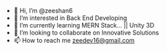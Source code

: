 - 👋 Hi, I’m @zeeshan6
- 👀 I’m interested in Back End Developing
- 🌱 I’m currently learning MERN Stack... || Unity 3D
- 💞️ I’m looking to collaborate on Innovative Solutions 
- 📫 How to reach me zeedev16@gmail.com

<!---
zeeshan6/zeeshan6 is a ✨ special ✨ repository because its `README.md` (this file) appears on your GitHub profile.
You can click the Preview link to take a look at your changes.
--->
